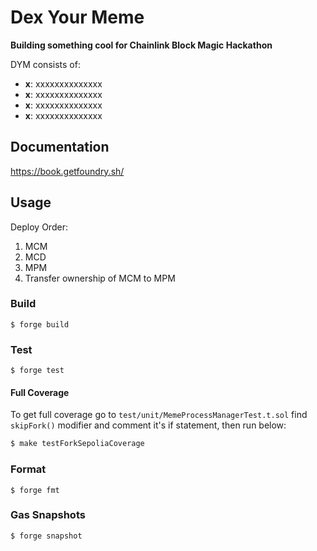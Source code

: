 # Dex Your Meme

**Building something cool for Chainlink Block Magic Hackathon**

DYM consists of:

-   **x**: xxxxxxxxxxxxxx
-   **x**: xxxxxxxxxxxxxx
-   **x**: xxxxxxxxxxxxxx
-   **x**: xxxxxxxxxxxxxx

## Documentation

https://book.getfoundry.sh/

## Usage

Deploy Order:

1. MCM
2. MCD
3. MPM
4. Transfer ownership of MCM to MPM

### Build

```shell
$ forge build
```

### Test

```shell
$ forge test
```

#### Full Coverage

To get full coverage go to `test/unit/MemeProcessManagerTest.t.sol` find `skipFork()` modifier and comment it's if statement, then run below:

```bash
$ make testForkSepoliaCoverage
```

### Format

```shell
$ forge fmt
```

### Gas Snapshots

```shell
$ forge snapshot
```
